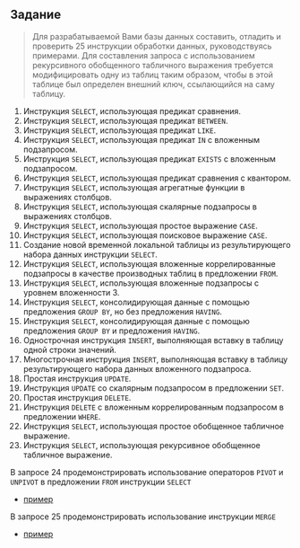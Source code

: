## Задание 
> Для разрабатываемой Вами базы данных составить, отладить и проверить 25 инструкции обработки данных, руководствуясь примерами. Для составления запроса с использованием рекурсивного обобщенного табличного выражения требуется модифицировать одну из таблиц таким образом, чтобы в этой таблице был определен внешний ключ, ссылающийся на саму таблицу.

1. Инструкция `SELECT`, использующая предикат сравнения.
2. Инструкция `SELECT`, использующая предикат `BETWEEN`.
3. Инструкция `SELECT`, использующая предикат `LIKE`.
4. Инструкция `SELECT`, использующая предикат `IN` с вложенным подзапросом.
5. Инструкция `SELECT`, использующая предикат `EXISTS` с вложенным подзапросом.
6. Инструкция `SELECT`, использующая предикат сравнения с квантором.
7. Инструкция `SELECT`, использующая агрегатные функции в выражениях столбцов.
8. Инструкция `SELECT`, использующая скалярные подзапросы в выражениях столбцов.
9. Инструкция `SELECT`, использующая простое выражение `CASE`.
10. Инструкция `SELECT`, использующая поисковое выражение `CASE`.
11. Создание новой временной локальной таблицы из результирующего набора данных инструкции `SELECT`. 
12. Инструкция `SELECT`, использующая вложенные коррелированные подзапросы в качестве производных таблиц в предложении `FROM`.
13. Инструкция `SELECT`, использующая вложенные подзапросы с уровнем вложенности 3.
14. Инструкция `SELECT`, консолидирующая данные с помощью предложения `GROUP BY`, но без предложения `HAVING`.
15. Инструкция `SELECT`, консолидирующая данные с помощью предложения `GROUP BY` и  предложения `HAVING`.
16. Однострочная инструкция `INSERT`, выполняющая вставку в таблицу одной строки значений.
17. Многострочная инструкция `INSERT`, выполняющая вставку в таблицу результирующего набора данных вложенного подзапроса.
18. Простая инструкция `UPDATE`.
19. Инструкция `UPDATE` со скалярным подзапросом в предложении `SET`.
20. Простая инструкция `DELETE`.
21. Инструкция `DELETE` с вложенным коррелированным подзапросом в предложении `WHERE`.
22. Инструкция `SELECT`, использующая простое обобщенное табличное выражение.
23. Инструкция `SELECT`, использующая рекурсивное обобщенное табличное выражение.

В запросе 24 продемонстрировать использование операторов `PIVOT` и `UNPIVOT` в предложении `FROM` инструкции `SELECT`
- [пример](http://msdn.microsoft.com/ru-ru/library/ms177410(v=SQL.105).aspx)

В запросе 25 продемонстрировать использование инструкции `MERGE`
- [пример](http://msdn.microsoft.com/ru-ru/library/bb510625.aspx)
